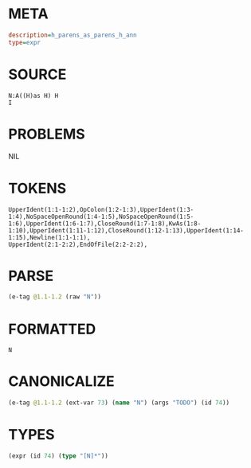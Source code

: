# META
~~~ini
description=h_parens_as_parens_h_ann
type=expr
~~~
# SOURCE
~~~roc
N:A((H)as H) H
I
~~~
# PROBLEMS
NIL
# TOKENS
~~~zig
UpperIdent(1:1-1:2),OpColon(1:2-1:3),UpperIdent(1:3-1:4),NoSpaceOpenRound(1:4-1:5),NoSpaceOpenRound(1:5-1:6),UpperIdent(1:6-1:7),CloseRound(1:7-1:8),KwAs(1:8-1:10),UpperIdent(1:11-1:12),CloseRound(1:12-1:13),UpperIdent(1:14-1:15),Newline(1:1-1:1),
UpperIdent(2:1-2:2),EndOfFile(2:2-2:2),
~~~
# PARSE
~~~clojure
(e-tag @1.1-1.2 (raw "N"))
~~~
# FORMATTED
~~~roc
N
~~~
# CANONICALIZE
~~~clojure
(e-tag @1.1-1.2 (ext-var 73) (name "N") (args "TODO") (id 74))
~~~
# TYPES
~~~clojure
(expr (id 74) (type "[N]*"))
~~~
